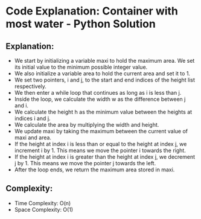 # Code Explanation: Container with most water - Python Solution

## Explanation:

- We start by initializing a variable maxi to hold the maximum area. We set its initial value to the minimum possible integer value.
- We also initialize a variable area to hold the current area and set it to 1.
- We set two pointers, i and j, to the start and end indices of the height list respectively.
- We then enter a while loop that continues as long as i is less than j.
- Inside the loop, we calculate the width w as the difference between j and i.
- We calculate the height h as the minimum value between the heights at indices i and j.
- We calculate the area by multiplying the width and height.
- We update maxi by taking the maximum between the current value of maxi and area.
- If the height at index i is less than or equal to the height at index j, we increment i by 1. This means we move the pointer i towards the right.
- If the height at index i is greater than the height at index j, we decrement j by 1. This means we move the pointer j towards the left.
- After the loop ends, we return the maximum area stored in maxi.

## Complexity:
- Time Complexity: O(n)
- Space Complexity: O(1)